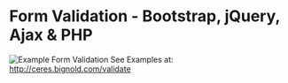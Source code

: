 Form Validation - Bootstrap, jQuery, Ajax & PHP
========
![Example Form Validation](http://ceres.bignold.com/validate/demo.png)
See Examples at:
http://ceres.bignold.com/validate
